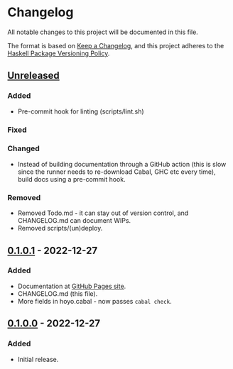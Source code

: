 # Changelog

All notable changes to this project will be documented in this file.

The format is based on [Keep a Changelog](https://keepachangelog.com/en/1.0.0/),
and this project adheres to the
[Haskell Package Versioning Policy](https://pvp.haskell.org/).

## [Unreleased]

### Added

- Pre-commit hook for linting (scripts/lint.sh)

### Fixed

### Changed

- Instead of building documentation through a GitHub action (this is slow since the runner needs to re-download Cabal, GHC etc every time), build docs using a pre-commit hook.

### Removed

- Removed Todo.md - it can stay out of version control, and CHANGELOG.md can document WIPs.
- Removed scripts/(un)deploy.

## [0.1.0.1] - 2022-12-27

### Added

- Documentation at [GitHub Pages site](https://fpringle.github.io/hoyo/).
- CHANGELOG.md (this file).
- More fields in hoyo.cabal - now passes `cabal check`.

## [0.1.0.0] - 2022-12-27

### Added

- Initial release.

[unreleased]: https://github.com/fpringle/hoyo/compare/v0.1.0.1...HEAD
[0.1.0.1]: https://github.com/fpringle/hoyo/compare/v0.1.0.0...v0.1.0.1
[0.1.0.0]: https://github.com/fpringle/hoyo/releases/tag/v0.1.0.0
